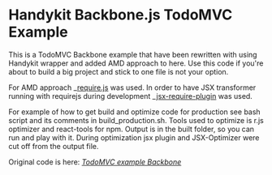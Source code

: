 # Handykit Backbone.js TodoMVC Example

This is a TodoMVC Backbone example that have been rewritten with using Handykit wrapper and added AMD approach
to here. Use this code if you're about to build a big project and stick to one file is not your option.

For AMD approach _[require.js](http://requirejs.org/) was used.
In order to have JSX transformer running with requirejs during development _[jsx-require-plugin](https://github.com/philix/jsx-requirejs-plugin)
was used.

For example of how to get build and optimize code for production see bash script and its comments in build_production.sh.
Tools used to optimize is r.js optimizer and react-tools for npm. Output is in the built folder, so you can run and play
with it. During optimization jsx plugin and JSX-Optimizer were cut off from the output file.

Original code is here: _[TodoMVC example Backbone](https://github.com/tastejs/todomvc/tree/gh-pages/architecture-examples/backbone)_

